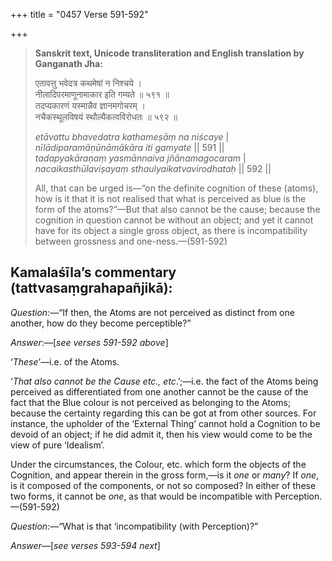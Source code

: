 +++
title = "0457 Verse 591-592"

+++
> **Sanskrit text, Unicode transliteration and English translation by Ganganath Jha:** 
>
> एतावत्तु भवेदत्र कथमेषां न निश्चये ।  
> नीलादिपरमाणूनामाकार इति गम्यते ॥ ५९१ ॥  
> तदप्यकारणं यस्मान्नैव ज्ञानमगोचरम् ।  
> नचैकस्थूलविषयं स्थौल्यैकत्वविरोधतः ॥ ५९२ ॥ 
>
> *etāvattu bhavedatra kathameṣāṃ na niścaye* \|  
> *nīlādiparamāṇūnāmākāra iti gamyate* \|\| 591 \|\|  
> *tadapyakāraṇaṃ yasmānnaiva jñānamagocaram* \|  
> *nacaikasthūlaviṣayaṃ sthaulyaikatvavirodhataḥ* \|\| 592 \|\| 
>
> All, that can be urged is—“on the definite cognition of these (atoms), how is it that it is not realised that what is perceived as blue is the form of the atoms?”—But that also cannot be the cause; because the cognition in question cannot be without an object; and yet it cannot have for its object a single gross object, as there is incompatibility between grossness and one-ness.—(591-592)



## Kamalaśīla’s commentary (tattvasaṃgrahapañjikā):

*Question*:—“If then, the Atoms are not perceived as distinct from one another, how do they become perceptible?”

*Answer*:—[*see verses 591-592 above*]

‘*These*’—i.e. of the Atoms.

‘*That also cannot be the Cause etc., etc*.’;—i.e. the fact of the Atoms being perceived as differentiated from one another cannot be the cause of the fact that the Blue colour is not perceived as belonging to the Atoms; because the certainty regarding this can be got at from other sources. For instance, the upholder of the ‘External Thing’ cannot hold a Cognition to be devoid of an object; if he did admit it, then his view would come to be the view of pure ‘Idealism’.

Under the circumstances, the Colour, etc. which form the objects of the Cognition, and appear therein in the gross form,—is it *one* or *many*? If *one*, is it composed of the components, or not so composed? In either of these two forms, it cannot be *one*, as that would be incompatible with Perception.—(591-592)

*Question*:—“What is that ‘incompatibility (with Perception)?”

*Answer*—[*see verses 593-594 next*]


